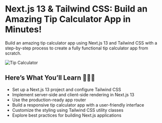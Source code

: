 # Next.js 13 & Tailwind CSS: Build an Amazing Tip Calculator App in Minutes!

Build an amazing tip calculator app using Next.js 13 and Tailwind CSS with a step-by-step process to create a fully functional tip calculator app from scratch.

![Tip Calculator](https://user-images.githubusercontent.com/47107420/253313754-ce6d4997-13ed-4a1e-97d4-850f16a8df46.png)

## Here’s What You’ll Learn 👨🏻‍💻

- Set up a Next.js 13 project and configure Tailwind CSS
- Implement server-side and client-side rendering in Next.js 13
- Use the production-ready app router
- Build a responsive tip calculator app with a user-friendly interface
- Customize the styling using Tailwind CSS utility classes
- Explore best practices for building Next.js applications
